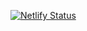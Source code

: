[![Netlify Status](https://api.netlify.com/api/v1/badges/47c0ec43-2806-4358-ab14-852dbabf79de/deploy-status)](https://app.netlify.com/sites/fazreil-state-of-devops/deploys)
